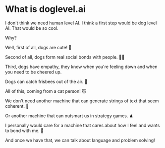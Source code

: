 # What is doglevel.ai

I don't think we need human level AI. I think a first step would be dog level AI. That would be so cool.

Why?

Well, first of all, dogs are cute! 🐶

Second of all, dogs form real social bonds with people. 🐶🥰

Third, dogs have empathy, they know when you're feeling down and when you need to be cheered up.

Dogs can catch frisbees out of the air. 🥏

All of this, coming from a cat person! 🐱

We don't need another machine that can generate strings of text that seem coherent. 📃

Or another machine that can outsmart us in strategy games. ♟

I personally would care for a machine that cares about how I feel and wants to bond with me. 🤖

And once we have that, we can talk about language and problem solving!